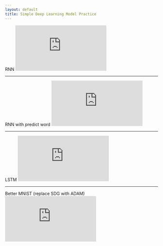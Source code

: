```yaml
---
layout: default
title: Simple Deep Learning Model Practice
---
```

RNN
![RNN](https://github.com/parknam5125/Python_Practice_for_ML-DL/blob/main/RNN.py)

---
RNN with predict word
![RNN with predict word](https://github.com/parknam5125/Python_Practice_for_ML-DL/blob/main/RNN_Word_Predict.py)

---
LSTM
![LSTM](https://github.com/parknam5125/Python_Practice_for_ML-DL/blob/main/LSTM.py)

---
Better MNIST (replace SDG with ADAM)
![MNIST](https://github.com/parknam5125/Python_Practice_for_ML-DL/blob/main/MNIST_replace_SDG_with_Adam.py)
